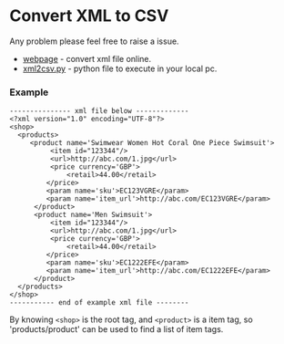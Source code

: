 # Convert XML to CSV
Any problem please feel free to raise a issue.

* [webpage](https://fcharmy.github.io/xml2csv/) - convert xml file online.
* [xml2csv.py](https://github.com/fcharmy/xml2csv/blob/master/python/xml2csv.py) - python file to execute in your local pc.

### Example

    --------------- xml file below -------------
    <?xml version="1.0" encoding="UTF-8"?>
    <shop>
      <products>
         <product name='Swimwear Women Hot Coral One Piece Swimsuit'>
              <item id="123344"/>
              <url>http://abc.com/1.jpg</url>
              <price currency='GBP'>
                  <retail>44.00</retail>
             </price>
             <param name='sku'>EC123VGRE</param>
             <param name='item_url'>http://abc.com/EC123VGRE</param>
          </product>
          <product name='Men Swimsuit'>
              <item id="123344"/>
              <url>http://abc.com/1.jpg</url>
              <price currency='GBP'>
                  <retail>44.00</retail>
             </price>
             <param name='sku'>EC1222EFE</param>
             <param name='item_url'>http://abc.com/EC1222EFE</param>
          </product>
      </products>
    </shop>
    ----------- end of example xml file --------

By knowing `<shop>` is the root tag, and `<product>` is a item tag, so 'products/product' can be used to find a list of item tags.
